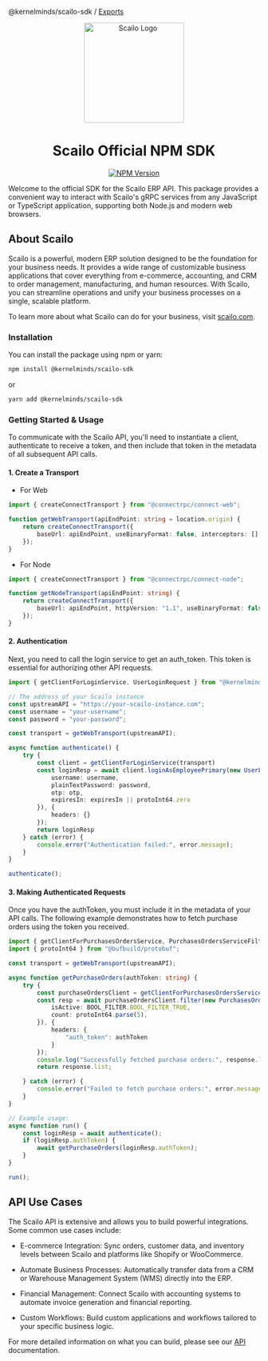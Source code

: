 @kernelminds/scailo-sdk / [Exports](modules.md)

<p align="center"> <a href="https://scailo.com" target="_blank"> <img src="https://pub-fbb2435be97c492d8ece0578844483ea.r2.dev/scailo-logo.png" alt="Scailo Logo" width="200"> </a> </p>

<h1 align="center">Scailo Official NPM SDK</h1>

<p align="center">
<a href="https://www.npmjs.com/package/@kernelminds/scailo-sdk">
<img src="https://img.shields.io/npm/v/%40kernelminds/scailo-sdk.svg" alt="NPM Version">
</a>
</p>

Welcome to the official SDK for the Scailo ERP API. This package provides a convenient way to interact with Scailo's gRPC services from any JavaScript or TypeScript application, supporting both Node.js and modern web browsers.

## About Scailo

Scailo is a powerful, modern ERP solution designed to be the foundation for your business needs. It provides a wide range of customizable business applications that cover everything from e-commerce, accounting, and CRM to order management, manufacturing, and human resources. With Scailo, you can streamline operations and unify your business processes on a single, scalable platform.

To learn more about what Scailo can do for your business, visit [scailo.com](https://scailo.com).

### Installation
You can install the package using npm or yarn:

```sh
npm install @kernelminds/scailo-sdk
```

or

```sh
yarn add @kernelminds/scailo-sdk
```

### Getting Started & Usage

To communicate with the Scailo API, you'll need to instantiate a client, authenticate to receive a token, and then include that token in the metadata of all subsequent API calls.

#### 1. Create a Transport

- For Web

```typescript
import { createConnectTransport } from "@connectrpc/connect-web";

function getWebTransport(apiEndPoint: string = location.origin) {
    return createConnectTransport({
        baseUrl: apiEndPoint, useBinaryFormat: false, interceptors: []
    });
}
```

- For Node

```typescript
import { createConnectTransport } from "@connectrpc/connect-node";

function getNodeTransport(apiEndPoint: string) {
    return createConnectTransport({
        baseUrl: apiEndPoint, httpVersion: "1.1", useBinaryFormat: false, interceptors: []
    });
}
```

#### 2. Authentication

Next, you need to call the login service to get an auth_token. This token is essential for authorizing other API requests.

```typescript
import { getClientForLoginService, UserLoginRequest } from "@kernelminds/scailo-sdk";

// The address of your Scailo instance
const upstreamAPI = "https://your-scailo-instance.com";
const username = "your-username";
const password = "your-password";

const transport = getWebTransport(upstreamAPI);

async function authenticate() {
    try {
        const client = getClientForLoginService(transport)
        const loginResp = await client.loginAsEmployeePrimary(new UserLoginRequest({
            username: username,
            plainTextPassword: password,
            otp: otp,
            expiresIn: expiresIn || protoInt64.zero
        }), {
            headers: {}
        });
        return loginResp
    } catch (error) {
        console.error("Authentication failed:", error.message);
    }
}

authenticate();
```

#### 3. Making Authenticated Requests

Once you have the authToken, you must include it in the metadata of your API calls. The following example demonstrates how to fetch purchase orders using the token you received.

```typescript
import { getClientForPurchasesOrdersService, PurchasesOrdersServiceFilterReq, BOOL_FILTER, SORT_ORDER } from "@kernelminds/scailo-sdk";
import { protoInt64 } from "@bufbuild/protobuf";

const transport = getWebTransport(upstreamAPI);

async function getPurchaseOrders(authToken: string) {
    try {
        const purchaseOrdersClient = getClientForPurchasesOrdersService(transport);
        const resp = await purchaseOrdersClient.filter(new PurchasesOrdersServiceFilterReq({
            isActive: BOOL_FILTER.BOOL_FILTER_TRUE,
            count: protoInt64.parse(5),
        }), {
            headers: {
                "auth_token": authToken
            }
        });
        console.log("Successfully fetched purchase orders:", response.list);
        return response.list;

    } catch (error) {
        console.error("Failed to fetch purchase orders:", error.message);
    }
}

// Example usage:
async function run() {
    const loginResp = await authenticate();
    if (loginResp.authToken) {
        await getPurchaseOrders(loginResp.authToken);
    }
}

run();
```

## API Use Cases

The Scailo API is extensive and allows you to build powerful integrations. Some common use cases include:

- E-commerce Integration: Sync orders, customer data, and inventory levels between Scailo and platforms like Shopify or WooCommerce.

- Automate Business Processes: Automatically transfer data from a CRM or Warehouse Management System (WMS) directly into the ERP.

- Financial Management: Connect Scailo with accounting systems to automate invoice generation and financial reporting.

- Custom Workflows: Build custom applications and workflows tailored to your specific business logic.

For more detailed information on what you can build, please see our [API](https://scailo.com/api) documentation.
